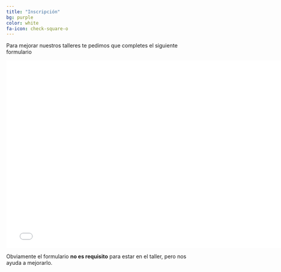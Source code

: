 ```yaml
---
title: "Inscripción"
bg: purple
color: white
fa-icon: check-square-o
---
```


Para mejorar nuestros talleres te pedimos que completes el siguiente formulario  

<div class="icontain">
<iframe src="//docs.google.com/forms/d/1rwPv6e1TenuSgZcBIPTbVb2qztIB2YaIJj0lye2ADJE/viewform?embedded=true" width="760" height="500" frameborder="0" marginheight="0" marginwidth="0">Cargando...</iframe>
</div>

Obviamente el formulario **no es requisito** para estar en el taller, pero nos ayuda a mejorarlo.

